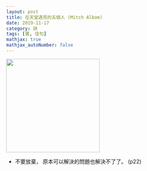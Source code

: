 ```yaml
---
layout: post
title: 在天堂遇見的五個人 (Mitch Albom)
date: 2019-11-17
category: 訣
tags: [書, 佳句]
mathjax: true
mathjax_autoNumber: false
---
```


<img src="https://doltegg.github.io/book/images/inheaven.jpg" style="width:250px;"/>

- 不要放棄，
原本可以解決的問題也解決不了了。 (p22)
